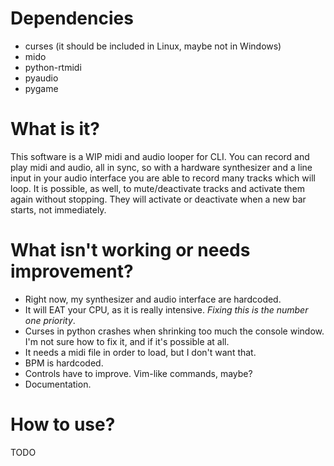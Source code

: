 # Dependencies

- curses (it should be included in Linux, maybe not in Windows)
- mido
- python-rtmidi
- pyaudio
- pygame

# What is it?

This software is a WIP midi and audio looper for CLI. You can record and play midi and audio, all in sync, so with a hardware synthesizer and a line input in your audio interface you are able to record many tracks which will loop. It is possible, as well, to mute/deactivate tracks and activate them again without stopping. They will activate or deactivate when a new bar starts, not immediately.

# What isn't working or needs improvement?

- Right now, my synthesizer and audio interface are hardcoded.
- It will EAT your CPU, as it is really intensive. *Fixing this is the number one priority*.
- Curses in python crashes when shrinking too much the console window. I'm not sure how to fix it, and if it's possible at all.
- It needs a midi file in order to load, but I don't want that.
- BPM is hardcoded.
- Controls have to improve. Vim-like commands, maybe?
- Documentation.

# How to use?

TODO
